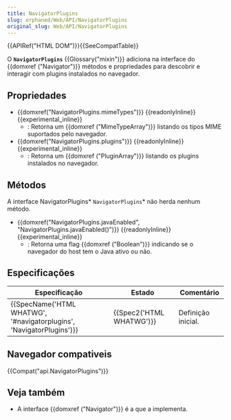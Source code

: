 ```yaml
---
title: NavigatorPlugins
slug: orphaned/Web/API/NavigatorPlugins
original_slug: Web/API/NavigatorPlugins
---
```


{{APIRef("HTML DOM")}}{{SeeCompatTable}}

O **`NavigatorPlugins`** {{Glossary("mixin")}} adiciona na interface do {{domxref ("Navigator")}} métodos e propriedades para descobrir e interagir com plugins instalados no navegador.

## Propriedades

- {{domxref("NavigatorPlugins.mimeTypes")}} {{readonlyInline}}{{experimental_inline}}
  - : Retorna um {{domxref ("MimeTypeArray")}} listando os tipos MIME suportados pelo navegador.
- {{domxref("NavigatorPlugins.plugins")}} {{readonlyInline}}{{experimental_inline}}
  - : Retorna um {{domxref ("PluginArray")}} listando os plugins instalados no navegador.

## Métodos

A interface NavigatorPlugins* `NavigatorPlugins`* não herda nenhum método.

- {{domxref("NavigatorPlugins.javaEnabled", "NavigatorPlugins.javaEnabled()")}} {{readonlyInline}}{{experimental_inline}}
  - : Retorna uma flag {{domxref ("Boolean")}} indicando se o navegador do host tem o Java ativo ou não.

## Especificações

| Especificação                                                                                | Estado                           | Comentário         |
| -------------------------------------------------------------------------------------------- | -------------------------------- | ------------------ |
| {{SpecName('HTML WHATWG', '#navigatorplugins', 'NavigatorPlugins')}} | {{Spec2('HTML WHATWG')}} | Definição inicial. |

## Navegador compativeis

{{Compat("api.NavigatorPlugins")}}

## Veja também

- A interface {{domxref ("Navigator")}} é a que a implementa.
